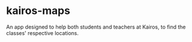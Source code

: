 # kairos-maps
An app designed to help both students and teachers at Kairos, to find the classes' respective locations.
